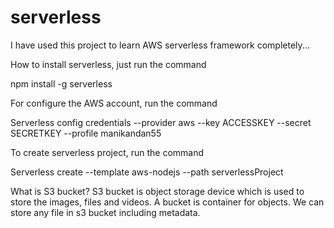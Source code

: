 # serverless

I have used this project to learn AWS serverless framework completely...

How to install serverless, just run the command 

npm install -g serverless

For configure the AWS account, run the command

Serverless config credentials --provider aws --key ACCESSKEY --secret SECRETKEY --profile manikandan55

To create serverless project, run the command

Serverless create --template aws-nodejs --path serverlessProject

What is S3 bucket?
S3 bucket is object storage device which is used to store the images, files and videos. A bucket is container for objects. We can store any file in s3 bucket including metadata.